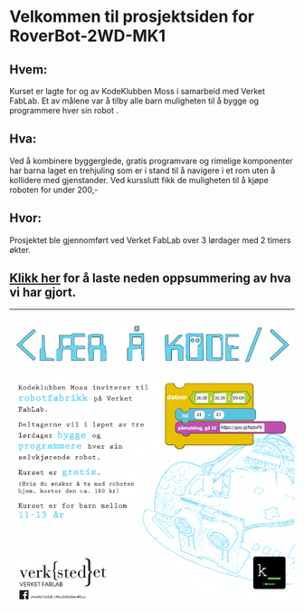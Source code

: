 # Velkommen til prosjektsiden for RoverBot-2WD-MK1

## Hvem:

Kurset er lagte for og av KodeKlubben Moss i samarbeid med Verket FabLab.  Et av målene var å tilby alle barn muligheten til å bygge og programmere hver sin robot .

## Hva:
Ved å kombinere byggerglede, gratis programvare og rimelige komponenter har barna laget en trehjuling som er i stand til å navigere i et rom uten å kollidere med gjenstander. Ved kursslutt fikk de muligheten til å kjøpe roboten for under 200,-

## Hvor:
Prosjektet ble gjennomført ved Verket FabLab over 3 lørdager med 2 timers økter.


## [Klikk her](/docs/Oppsummering.pdf) for å laste neden oppsummering av hva vi har gjort.

----------------

![](design/Flyer/Robotfabrikk.png)
